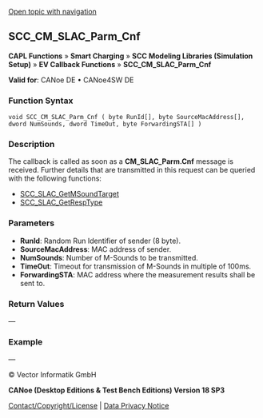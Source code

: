 [Open topic with navigation](../../../../../CANoeDEFamily.htm#Topics/CAPLFunctions/SmartCharging/Callbacks/CAPLfunctionSCCCMSLACParmCnf.md)

## SCC_CM_SLAC_Parm_Cnf

**CAPL Functions** » **Smart Charging** » **SCC Modeling Libraries (Simulation Setup)** » **EV Callback Functions** » **SCC_CM_SLAC_Parm_Cnf**

**Valid for**: CANoe DE • CANoe4SW DE

### Function Syntax

```plaintext
void SCC_CM_SLAC_Parm_Cnf ( byte RunId[], byte SourceMacAddress[], dword NumSounds, dword TimeOut, byte ForwardingSTA[] )
```

### Description

The callback is called as soon as a **CM_SLAC_Parm.Cnf** message is received. Further details that are transmitted in this request can be queried with the following functions:

- [SCC_SLAC_GetMSoundTarget](../Functions/CAPLfunctionSCCSLACGetMSoundTarget.md)
- [SCC_SLAC_GetRespType](../Functions/CAPLfunctionSCCSLACGetRespType.md)

### Parameters

- **RunId**: Random Run Identifier of sender (8 byte).
- **SourceMacAddress**: MAC address of sender.
- **NumSounds**: Number of M-Sounds to be transmitted.
- **TimeOut**: Timeout for transmission of M-Sounds in multiple of 100ms.
- **ForwardingSTA**: MAC address where the measurement results shall be sent to.

### Return Values

—

### Example

—

© Vector Informatik GmbH

**CANoe (Desktop Editions & Test Bench Editions) Version 18 SP3**

[Contact/Copyright/License](../../../Shared/ContactCopyrightLicense.md) | [Data Privacy Notice](https://www.vector.com/int/en/company/get-info/privacy-policy/)
